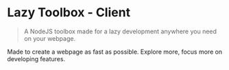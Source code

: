 # Lazy Toolbox - Client

> A NodeJS toolbox made for a lazy development anywhere you need on your webpage.

Made to create a webpage as fast as possible. Explore more, focus more on developing features.
